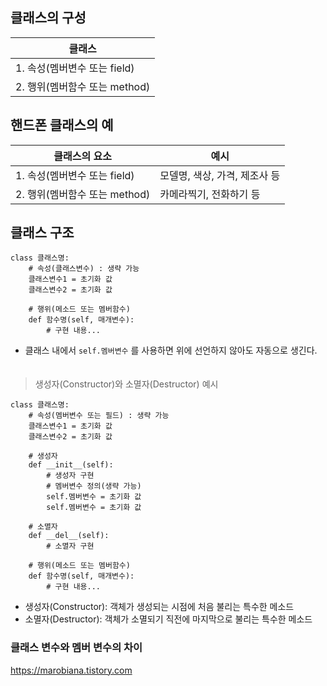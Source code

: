 ## 클래스의 구성
|클래스|
|------|
|1. 속성(멤버변수 또는 field)|
|2. 행위(멤버함수 또는 method)|

## 핸드폰 클래스의 예
|클래스의 요소 | 예시|
|------|------ |
|1. 속성(멤버변수 또는 field)|모델명, 색상, 가격, 제조사 등|
|2. 행위(멤버함수 또는 method)|카메라찍기, 전화하기 등|

## 클래스 구조
```
class 클래스명:
    # 속성(클래스변수) : 생략 가능
    클래스변수1 = 초기화 값
    클래스변수2 = 초기화 값

    # 행위(메소드 또는 멤버함수)
    def 함수명(self, 매개변수):
        # 구현 내용...
```
* 클래스 내에서 `self.멤버변수` 를 사용하면 위에 선언하지 않아도 자동으로 생긴다.
　　
> 생성자(Constructor)와 소멸자(Destructor) 예시
```
class 클래스명:
    # 속성(멤버변수 또는 필드) : 생략 가능
    클래스변수1 = 초기화 값
    클래스변수2 = 초기화 값

    # 생성자
    def __init__(self):
        # 생성자 구현
        # 멤버변수 정의(생략 가능)
        self.멤버변수 = 초기화 값
        self.멤버변수 = 초기화 값

    # 소멸자
    def __del__(self):
        # 소멸자 구현

    # 행위(메소드 또는 멤버함수)
    def 함수명(self, 매개변수):
        # 구현 내용...
```
* 생성자(Constructor): 객체가 생성되는 시점에 처음 불리는 특수한 메소드
* 소멸자(Destructor): 객체가 소멸되기 직전에 마지막으로 불리는 특수한 메소드

### 클래스 변수와 멤버 변수의 차이
https://marobiana.tistory.com
